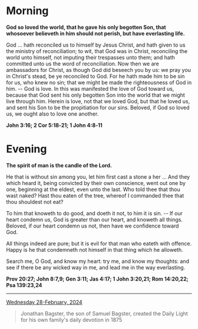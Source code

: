 # Morning

**God so loved the world, that he gave his only begotten Son, that whosoever believeth in him should not perish, but have everlasting life.**
 
God ... hath reconciled us to himself by Jesus Christ, and hath given to us the ministry of reconciliation; to wit, that God was in Christ, reconciling the world unto himself, not imputing their trespasses unto them; and hath committed unto us the word of reconciliation. Now then we are ambassadors for Christ, as though God did beseech you by us: we pray you in Christ's stead, be ye reconciled to God. For he hath made him to be sin for us, who knew no sin; that we might be made the righteousness of God in him. -- God is love. In this was manifested the love of God toward us, because that God sent his only begotten Son into the world that we might live through him. Herein is love, not that we loved God, but that he loved us, and sent his Son to be the propitiation for our sins. Beloved, if God so loved us, we ought also to love one another.  

**John 3:16; 2 Cor 5:18‑21; 1 John 4:8‑11**

# Evening

**The spirit of man is the candle of the Lord.**
 
He that is without sin among you, let him first cast a stone a her ... And they which heard it, being convicted by their own conscience, went out one by one, beginning at the eldest, even unto the last. Who told thee that thou wast naked? Hast thou eaten of the tree, whereof I commanded thee that thou shouldest not eat?
 
To him that knoweth to do good, and doeth it not, to him it is sin. -- If our heart condemn us, God is greater than our heart, and knoweth all things. Beloved, if our heart condemn us not, then have we confidence toward God.
 
All things indeed are pure; but it is evil for that man who eateth with offence. Happy is he that condemneth not himself in that thing which he alloweth.
 
Search me, O God, and know my heart: try me, and know my thoughts: and see if there be any wicked way in me, and lead me in the way everlasting.  

**Prov 20:27; John 8:7,9; Gen 3:11; Jas 4:17; 1 John 3:20,21; Rom 14:20,22; Psa 139:23,24**

---

[Wednesday 28-February, 2024](https://t.me/s/daily_light)

> Jonathan Bagster, the son of Samuel Bagster, created the Daily Light for his own family's daily devotion in 1875

